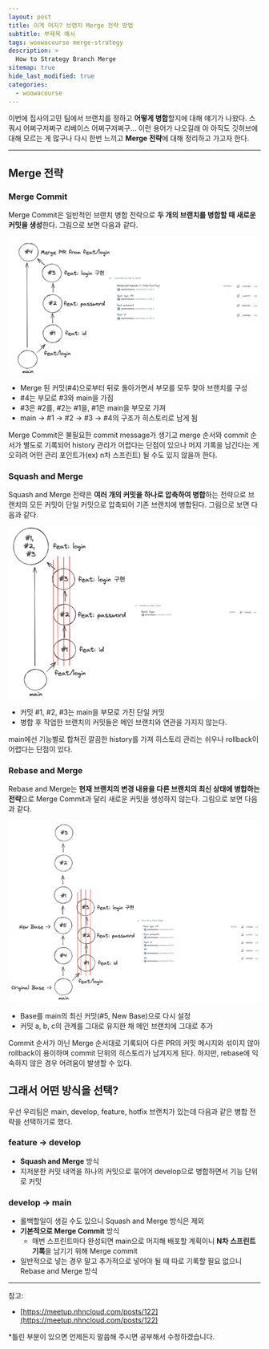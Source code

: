 ```yaml
---
layout: post
title: 이게 머지? 브랜치 Merge 전략 방법
subtitle: 부제목 예시
tags: woowacourse merge-strategy
description: >
  How to Strategy Branch Merge
sitemap: true
hide_last_modified: true
categories:
  - woowacourse
---
```


이번에 집사의고민 팀에서 브랜치를 정하고 **어떻게 병합**할지에 대해 얘기가 나왔다. 스쿼시 어쩌구저쩌구 리베이스 어쩌구저쩌구... 이런 용어가 나오길래 아 아직도 깃허브에 대해 모르는 게 많구나 다시 한번 느끼고 **Merge 전략**에 대해 정리하고 가고자 한다.

---

## Merge 전략

### Merge Commit

Merge Commit은 일반적인 브랜치 병합 전략으로 **두 개의 브랜치를 병합할 때 새로운 커밋을 생성**한다. 그림으로 보면 다음과 같다.

![](/assets/img/blog/woowacourse/ms_1.png)

- Merge 된 커밋(#4)으로부터 뒤로 돌아가면서 부모를 모두 찾아 브랜치를 구성
- #4는 부모로 #3와 main을 가짐
- #3은 #2를, #2는 #1을, #1은 main을 부모로 가져
- main -> #1 -> #2 -> #3 -> #4의 구조가 히스토리로 남게 됨

Merge Commit은 불필요한 commit message가 생기고 merge 순서와 commit 순서가 별도로 기록되어 history 관리가 어렵다는 단점이 있으나 머지 기록을 남긴다는 게 오히려 어떤 관리 포인트가(ex) n차 스프린트) 될 수도 있지 않을까 한다.

### Squash and Merge

Squash and Merge 전략은 **여러 개의 커밋을 하나로 압축하여 병합**하는 전략으로 브랜치의 모든 커밋이 단일 커밋으로 압축되어 기존 브랜치에 병합된다. 그림으로 보면 다음과 같다.

![](/assets/img/blog/woowacourse/ms_2.png)

- 커밋 #1, #2, #3는 main을 부모로 가진 단일 커밋
- 병합 후 작업한 브랜치의 커밋들은 메인 브랜치와 연관을 가지지 않는다.

main에선 기능별로 합쳐진 깔끔한 history를 가져 히스토리 관리는 쉬우나 rollback이 어렵다는 단점이 있다.

### Rebase and Merge

Rebase and Merge는 **현재 브랜치의 변경 내용을 다른 브랜치의 최신 상태에 병합하는 전략**으로 Merge Commit과 달리 새로운 커밋을 생성하지 않는다. 그림으로 보면 다음과 같다.

![](/assets/img/blog/woowacourse/ms_3.png)

- Base를 main의 최신 커밋(#5, New Base)으로 다시 설정
- 커밋 a, b, c의 관계를 그대로 유지한 채 메인 브랜치에 그대로 추가

Commit 순서가 아닌 Merge 순서대로 기록되어 다른 PR의 커밋 메시지와 섞이지 않아 rollback이 용이하며 commit 단위의 히스토리가 남겨지게 된다. 하지만, rebase에 익숙하지 않은 경우 어려움이 발생할 수 있다.

## 그래서 어떤 방식을 선택?

우선 우리팀은 main, develop, feature, hotfix 브랜치가 있는데 다음과 같은 병합 전략을 선택하기로 했다.

### feature -> develop
- **Squash and Merge** 방식
- 지저분한 커밋 내역을 하나의 커밋으로 묶어어 develop으로 병합하면서 기능 단위로 커밋

### develop -> main
- 롤백할일이 생길 수도 있으니 Squash and Merge 방식은 제외
- **기본적으로 Merge Commit** 방식
  - 매번 스프린트마다 완성되면 main으로 머지해 배포할 계획이니 **N차 스프린트 기록**을 남기기 위해 Merge commit
- 일반적으로 넣는 경우 말고 추가적으로 넣어야 될 때 따로 기록할 필요 없으니 Rebase and Merge 방식

---
참고:
- [https://meetup.nhncloud.com/posts/122](https://meetup.nhncloud.com/posts/122)

*틀린 부분이 있으면 언제든지 말씀해 주시면 공부해서 수정하겠습니다.